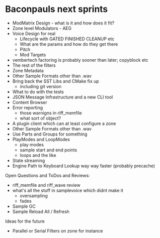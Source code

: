# Baconpauls next sprints

- ModMatrix Design - what is it and how does it fit?
- Zone level Modulators - AEG
- Voice Design for real
    - Lifecycle with GATED FINISHED CLEANUP etc
    - What are the params and how do they get there
    - Pitch
    - Mod Targets
- vembertech factoring is probably sooner than later; copyblock etc
- The rest of the filters
- Zone Metadata
- Other Sample Formats other than .wav
- Bring back the SST Libs and CMake fix up
  - including git version 
- What to do with the tests
- JSON Message Infrastructure and a new CLI tool
- Content Browser
- Error reporting
   - those warnigns in riff_memfile
   - what sort of object?
- A plugin client which can at least configure a zone
- Other Sample Formats other than .wav
- Use Parts and Groups for something
- PlayModes and LoopModes
  - play modes
  - sample start and end points
  - loops and the like  
- State streaming
- Engine Path to Keyboard Lookup way way faster (probably precache)

Open Questions and ToDos and Reviews:
- riff_memfile and riff_wave review
- what's all the stuff in samplevoice which didnt make it
   - oversampling
   - fades
- Sample GC
- Sample Reload All / Refresh

Ideas for the future
- Parallel or Serial Filters on zone for instance

